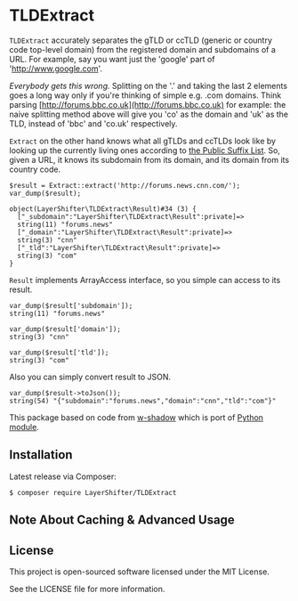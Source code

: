# TLDExtract

`TLDExtract` accurately separates the gTLD or ccTLD (generic or country code
top-level domain) from the registered domain and subdomains of a URL. For
example, say you want just the 'google' part of 'http://www.google.com'.

*Everybody gets this wrong.* Splitting on the '.' and taking the last 2
elements goes a long way only if you're thinking of simple e.g. .com
domains. Think parsing
[http://forums.bbc.co.uk](http://forums.bbc.co.uk) for example: the naive
splitting method above will give you 'co' as the domain and 'uk' as the TLD,
instead of 'bbc' and 'co.uk' respectively.

`Extract` on the other hand knows what all gTLDs and ccTLDs look like by
looking up the currently living ones according to
[the Public Suffix List](http://www.publicsuffix.org). So,
given a URL, it knows its subdomain from its domain, and its domain from its
country code.

    $result = Extract::extract('http://forums.news.cnn.com/');
    var_dump($result);
    
    object(LayerShifter\TLDExtract\Result)#34 (3) {
      ["_subdomain":"LayerShifter\TLDExtract\Result":private]=>
      string(11) "forums.news"
      ["_domain":"LayerShifter\TLDExtract\Result":private]=>
      string(3) "cnn"
      ["_tld":"LayerShifter\TLDExtract\Result":private]=>
      string(3) "com"
    }

`Result` implements ArrayAccess interface, so you simple can access to its result.

    var_dump($result['subdomain']);
    string(11) "forums.news"
    
    var_dump($result['domain']);
    string(3) "cnn"
    
    var_dump($result['tld']);
    string(3) "com"
    
Also you can simply convert result to JSON.
    
    var_dump($result->toJson());
    string(54) "{"subdomain":"forums.news","domain":"cnn","tld":"com"}"

This package based on code from [w-shadow](http://w-shadow.com/blog/2012/08/28/tldextract/)
which is port of [Python module](https://github.com/john-kurkowski/tldextract).

## Installation

Latest release via Composer:

    $ composer require LayerShifter/TLDExtract

## Note About Caching & Advanced Usage


License
-------

This project is open-sourced software licensed under the MIT License.

See the LICENSE file for more information.